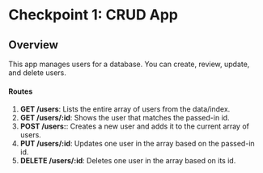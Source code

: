 # Checkpoint 1: CRUD App
## Overview
This app manages users for a database. You can create, review, update, and delete users. 
  #### Routes
  1. **GET /users**: Lists the entire array of users from the data/index.
  2. **GET /users/:id**: Shows the user that matches the passed-in id.
  3. **POST /users:**: Creates a new user and adds it to the current array of users.
  4. **PUT /users/:id**: Updates one user in the array based on the passed-in id.
  5. **DELETE /users/:id**: Deletes one user in the array based on its id.
